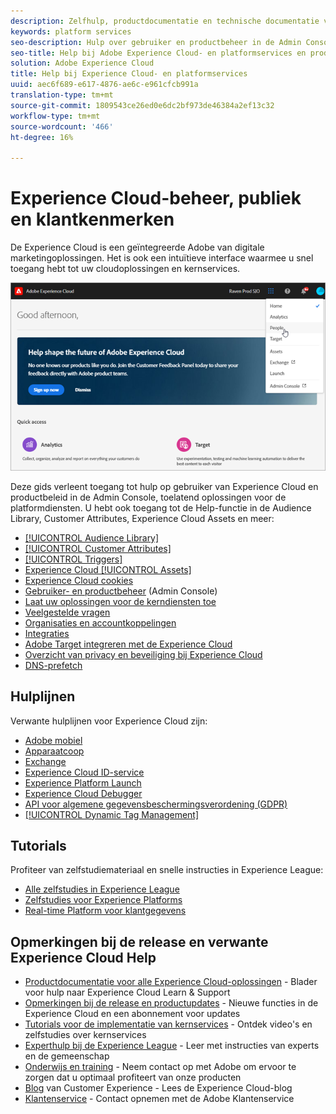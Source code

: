 ```yaml
---
description: Zelfhulp, productdocumentatie en technische documentatie voor de Adobe Experience Cloud. Omvat gebruiker en productbeheer in de Admin Console, toelatend oplossingen voor platformdiensten, en hulp op de Bibliotheek van de Publiek, de Attributen van de Klant, de Middelen van de Experience Cloud, en meer.
keywords: platform services
seo-description: Hulp over gebruiker en productbeheer in de Admin Console, toelatend oplossingen voor platformdiensten, en hulp op de Bibliotheek van de Publiek, de Attributen van de Klant, de Middelen van de Experience Cloud, en meer.
seo-title: Help bij Adobe Experience Cloud- en platformservices en productdocumentatie.
solution: Adobe Experience Cloud
title: Help bij Experience Cloud- en platformservices
uuid: aec6f689-e617-4876-ae6c-e961cfcb991a
translation-type: tm+mt
source-git-commit: 1809543ce26ed0e6dc2bf973de46384a2ef13c32
workflow-type: tm+mt
source-wordcount: '466'
ht-degree: 16%

---
```



# Experience Cloud-beheer, publiek en klantkenmerken

De Experience Cloud is een geïntegreerde Adobe van digitale marketingoplossingen. Het is ook een intuïtieve interface waarmee u snel toegang hebt tot uw cloudoplossingen en kernservices.

![Experience Cloud](assets/cloud-pulldown.png)

Deze gids verleent toegang tot hulp op gebruiker van Experience Cloud en productbeleid in de Admin Console, toelatend oplossingen voor de platformdiensten. U hebt ook toegang tot de Help-functie in de Audience Library, Customer Attributes, Experience Cloud Assets en meer:

* [[!UICONTROL Audience Library]](audience-library/audience-library.md)
* [[!UICONTROL Customer Attributes]](attributes/attributes.md)
* [[!UICONTROL Triggers]](activation/triggers.md)
* [Experience Cloud [!UICONTROL Assets]](experience-cloud-assets/experience-cloud-assets.md)
* [Experience Cloud cookies](cookies/cookies-privacy.md)
* [Gebruiker- en productbeheer](admin-getting-started/admin-getting-started.md) (Admin Console)
* [Laat uw oplossingen voor de kerndiensten toe](core-services/core-services.md)
* [Veelgestelde vragen](admin-getting-started/admin-getting-started.md)
* [Organisaties en accountkoppelingen](admin-getting-started/organizations.md)
* [Integraties](marketing-cloud-integrations.md)
* [Adobe Target integreren met de Experience Cloud](https://docs.adobe.com/content/help/nl-NL/target/using/integrate/a4t/a4t.html)
* [Overzicht van privacy en beveiliging bij Experience Cloud](assets/Adobe-Marketing-Cloud-Privacy-and-Security-Overview.pdf)
* [DNS-prefetch](admin-getting-started/admin-getting-started.md#concept_6BC8C6856E3644F8956D7AD0A96383B7)

## Hulplijnen

Verwante hulplijnen voor Experience Cloud zijn:

* [Adobe mobiel](https://docs.adobe.com/content/help/en/mobile-services/using/home.html)
* [Apparaatcoop](https://docs.adobe.com/content/help/nl-NL/device-co-op/using/home.html)
* [Exchange](https://experiencecloud.adobeexchange.com/)
* [Experience Cloud ID-service](https://docs.adobe.com/content/help/nl-NL/id-service/using/home.html)
* [Experience Platform Launch](https://docs.adobelaunch.com/)
* [Experience Cloud Debugger](https://docs.adobe.com/content/help/en/debugger/using/experience-cloud-debugger.html)
* [API voor algemene gegevensbeschermingsverordening (GDPR)](https://www.adobe.io/apis/experiencecloud/gdpr.html)
* [[!UICONTROL Dynamic Tag Management]](https://docs.adobe.com/content/help/nl-NL/dtm/using/dtm-home.html)

## Tutorials

Profiteer van zelfstudiemateriaal en snelle instructies in Experience League:

* [Alle zelfstudies in Experience League](https://experienceleague.corp.adobe.com/?lang=en#quick-how-tos)
* [Zelfstudies voor Experience Platforms](https://experienceleague.corp.adobe.com/docs/core-services-learn/tutorials/overview.html?lang=en)
* [Real-time Platform voor klantgegevens](https://experienceleague.corp.adobe.com/docs/platform-learn/tutorials/rtcdp/understanding-the-real-time-customer-data-platform.html?lang=en)

## Opmerkingen bij de release en verwante Experience Cloud Help

* [Productdocumentatie voor alle Experience Cloud-oplossingen](https://docs.adobe.com/content/help/en/experience-cloud/user-guides/home.html) - Blader voor hulp naar Experience Cloud Learn &amp; Support
* [Opmerkingen bij de release en productupdates](https://docs.adobe.com/content/help/nl-NL/release-notes/experience-cloud/current.html) - Nieuwe functies in de Experience Cloud en een abonnement voor updates
* [Tutorials voor de implementatie van kernservices](https://docs.adobe.com/content/help/en/core-services-learn/tutorials/overview.html) - Ontdek video&#39;s en zelfstudies over kernservices
* [Experthulp bij de Experience League](https://landing.adobe.com/experience-league/) - Leer met instructies van experts en de gemeenschap
* [Onderwijs en training](https://helpx.adobe.com/nl/learning.html?promoid=KAUDK) - Neem contact op met Adobe om ervoor te zorgen dat u optimaal profiteert van onze producten
* [Blog](https://theblog.adobe.com/customer-experience/) van Customer Experience - Lees de Experience Cloud-blog
* [Klantenservice](https://helpx.adobe.com/nl/contact/enterprise-support.ec.html) - Contact opnemen met de Adobe Klantenservice
